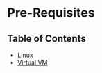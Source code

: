 # Pre-Requisites

## Table of Contents

- [Linux](docs/linux.md)
- [Virtual VM](docs/virtual-vm.md)

